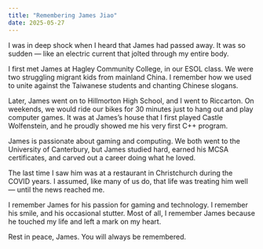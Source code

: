 ```yaml
---
title: "Remembering James Jiao"
date: 2025-05-27
---
```


I was in deep shock when I heard that James had passed away. It was so sudden — like an electric current that jolted through my entire body.

I first met James at Hagley Community College, in our ESOL class. We were two struggling migrant kids from mainland China. I  remember how we used to unite against the Taiwanese students and chanting Chinese slogans. 

Later, James went on to Hillmorton High School, and I went to Riccarton. On weekends, we would ride our bikes for 30 minutes just to hang out and play computer games. It was at James’s house that I first played Castle Wolfenstein, and he proudly showed me his very first C++ program.

James is passionate about gaming and computing. We both went to the University of Canterbury, but James studied hard, earned his MCSA certificates, and carved out a career doing what he loved.

The last time I saw him was at a restaurant in Christchurch during the COVID years. I assumed, like many of us do, that life was treating him well — until the news reached me.

I remember James for his passion for gaming and technology. I remember his smile, and his occasional stutter. Most of all, I remember James because he touched my life and left a mark on my heart.

Rest in peace, James. You will always be remembered.
